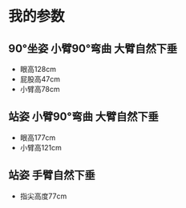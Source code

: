 # 我的参数

## 90°坐姿 小臂90°弯曲 大臂自然下垂

* 眼高128cm
* 屁股高47cm
* 小臂高78cm

## 站姿 小臂90°弯曲 大臂自然下垂

* 眼高177cm
* 小臂高121cm

## 站姿 手臂自然下垂

* 指尖高度77cm
